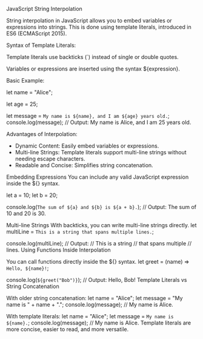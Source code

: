 JavaScript String Interpolation

String interpolation in JavaScript allows you to embed variables or expressions into strings. This is done using template literals, introduced in ES6 (ECMAScript 2015).

Syntax of Template Literals:

Template literals use backticks (`) instead of single or double quotes.

Variables or expressions are inserted using the syntax ${expression}.

Basic Example:

let name = "Alice";

let age = 25;

let message = `My name is ${name}, and I am ${age} years old.`;
console.log(message); // Output: My name is Alice, and I am 25 years old.

Advantages of Interpolation:
 - Dynamic Content: Easily embed variables or expressions.
 - Multi-line Strings: Template literals support multi-line strings without needing escape characters.
 - Readable and Concise: Simplifies string concatenation.

Embedding Expressions
You can include any valid JavaScript expression inside the ${} syntax.

let a = 10;
let b = 20;

console.log(`The sum of ${a} and ${b} is ${a + b}.`); // Output: The sum of 10 and 20 is 30.

Multi-line Strings
With backticks, you can write multi-line strings directly.
let multiLine = `This is a string
that spans multiple
lines.`;

console.log(multiLine);
// Output:
// This is a string
// that spans multiple
// lines.
Using Functions Inside Interpolation

You can call functions directly inside the ${} syntax.
let greet = (name) => `Hello, ${name}!`;

console.log(`${greet("Bob")}`); // Output: Hello, Bob!
Template Literals vs String Concatenation

With older string concatenation:
let name = "Alice";
let message = "My name is " + name + ".";
console.log(message); // My name is Alice.

With template literals:
let name = "Alice";
let message = `My name is ${name}.`;
console.log(message); // My name is Alice.
Template literals are more concise, easier to read, and more versatile.
